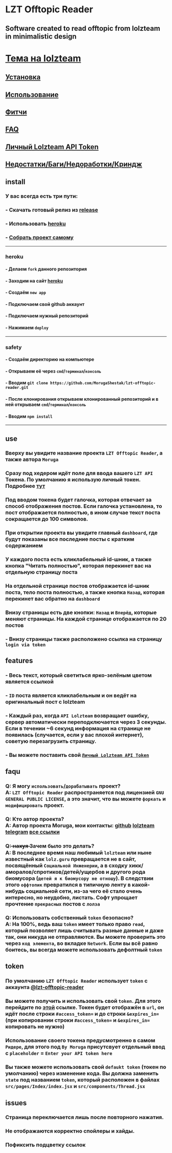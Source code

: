 # LZT Offtopic Reader 
## Software created to read offtopic from lolzteam in minimalistic design

# [Тема на lolzteam](https://lolz.guru/threads/4313735/)

## [Установка](#install)
## [Использование](#use)
## [Фитчи](#features)
## [FAQ](#faqu)
## [Личный Lolzteam API Token](#token)
## [Недостатки/Баги/Недоработки/Криндж](#issues)

## install


### У вас всегда есть три пути: 
### - Скачать готовый релиз из [release](https://github.com/MorugaShestak/lzt-offtopic-reader/releases)
### - Использовать [heroku](#heroku)
### - [Собрать проект самому](#safety)

-----

### heroku
#### - Делаем `fork` данного репозитория
#### - Заходим на сайт [heroku](https://heroku.com/)
#### - Создаём `new app`
#### - Подключаем свой github аккаунт
#### - Подключаем нужный репозиторий
#### - Нажимаем `deploy`

------

### safety
#### - Создаём директорию на компьютере
#### - Открываем её через `cmd`/`терминал`/`консоль`
#### - Вводим `git clone https://github.com/MorugaShestak/lzt-offtopic-reader.git`
#### - После клонирования открываем клонированный репозиторий и в ней открываем `cmd`/`терминал`/`консоль`
#### - Вводим `npm install`

----

## use

### Вверху вы увидите название проекта `LZT Offtopic Reader`, а также автора `Moruga`
### Сразу под хедером идёт поле для ввода вашего `LZT API` Токена. По умолчанию я использую личный токен. Подробнее [тут](#token)
### Под вводом токена будет галочка, которая отвечает за способ отображения постов. Если галочка установлена, то пост отображается полностью, в ином случае текст поста сокращается до 100 символов.
### При открытии проекта вы увидите главный `dashboard`, где будут показаны все последние посты с кратким содержанием
### У каждого поста есть кликлабельный id-шник, а также кнопка "Читать полностью", которая перекинет вас на отдельную страницу поста
### На отдельной странице постов отображается id-шник поста, тело поста полностью, а также кнопка `Назад`, которая перекинет вас обратно на `dashboard`
### Внизу страницы есть две кнопки: `Назад` и `Вперёд`, которые меняют страницы. На каждой странице отображается по 20 постов
### - Внизу страницы также расположено ссылка на страницу `login via token`


## features

### - Весь текст, который светиться ярко-зелёным цветом является ссылкой
### - `ID` поста является кликлабельным и он ведёт на оригинальный пост с lolzteam
### - Каждый раз, когда `API Lolzteam` возвращает ошибку, сервер автоматически переподключается через 3 секунды. Если в течении ~6 секунд информация на странице не появилась (случается, если у вас плохой интернет), советую перезагрузить страницу.
### - Вы можете поставить свой [`Личный Lolzteam API Token`](#token)

## faqu

### Q: Я могу `использовать`/`дорабатывать` проект? <br> A: `LZT Offtopic Reader` распространяется под лицензией `GNU GENERAL PUBLIC LICENSE`, а это значит, что вы можете `форкать` и `модифицировать` проект.
### Q: Кто автор проекта? <br> A: Автор проекта Moruga, мои контакты: [github](https://github.com/MorugaShestak) [lolzteam](https://lolz.guru/members/3842515/) [telegram](https://t.me/MorugaShest) [все ссылки](https://linktr.ee/morugashestak)
### Q:  ̶н̶а̶х̶у̶я̶  Зачем было это делать? <br> A: В последнее время наш любимый `lolzteam` или ныне известный как `lolz.guru` превращается не в сайт, посвящённый `Социальной Инженерии`, а в сходку хикк/аморалов/спротиков/детей/ущербов и другого рода биомусора (`детей я к биомусору не отношу`). В следствии этого `оффтопик` превратился в типичную ленту в какой-нибудь социальной сети, из-за чего её стало очень интересно, но неудобно, листать. Софт упрощает прочтение `прекрасных` постов с `лолза`
### Q: Использовать собственный `token` безопасно? <br> A: На 100%, ведь ваш `token` имеет только право `read`, который позволяет лишь считывать разные данные и даже так, они никуда не отправляются. Вы можете проверить это через `код элемента`, во вкладке `Network`. Если вы всё равно боитесь, вы всегда можете использовать дефолтный `token`

## token
### По умолчанию `LZT Offtopic Reader` использует `token` с аккаунта [@lzt-offtopic-reader](https://lolz.guru/members/5840017/)
### Вы можете получить и использовать свой `token`. Для этого перейдите по [этой](https://lolz.guru/account/authorize?client_id=gmbe1u75n3&response_type=token&scope=read) ссылке. Токен будет отображён в `url`, он идёт после строки `#access_token=` и до строки `&expires_in=` (при копировании строки `#access_token=` и `&expires_in=` копировать не нужно)
### Использование своего токена предусмотренно в самом `Ридере`, для этого под `By Moruga` присутсвует отдельный ввод с `placeholder` = `Enter your API token here`
### Вы также можете использовать свой `defaukt token` (токен по умолчанию) через изменение кода. Вы должна заменить `state` под названием `token`, который расположен в файлах `src/pages/Index/index.jsx` и `src/components/Thread.jsx`

## issues
### Страница переключается лишь после повторного нажатия.
### Не отображаются корректно спойлеры и хайды.
### Пофиксить подцветку ссылок
